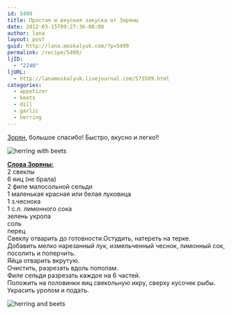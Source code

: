 ```yaml
---
id: 5499
title: Простая и вкусная закуска от Зоряны
date: 2012-03-15T09:27:36-08:00
author: lana
layout: post
guid: http://lana.moskalyuk.com/?p=5499
permalink: /recipe/5499/
ljID:
  - "2240"
ljURL:
  - http://lanamoskalyuk.livejournal.com/573509.html
categories:
  - appetizer
  - beets
  - dill
  - garlic
  - herring
---
```

[Зорян](http://zoryanchik.livejournal.com/210480.html?view=3481648#t3481648), большое спасибо! Быстро, вкусно и легко!!

![herring with beets](http://farm8.staticflickr.com/7060/6838846186_3bf305c35a_z.jpg) 

[**Слова Зоряны:**](http://zoryanchik.livejournal.com/210480.html?view=3481648#t3481648)  
2 свеклы  
6 яиц (не брала)  
2 филе малосольной сельди  
1 маленькая красная или белая луковица  
1 з.чеснока  
1 с.л. лимонного сока  
зелень укропа  
соль  
перец  
Свеклу отварить до готовности.Остудить, натереть на терке.  
Добавить мелко нарезанный лук, измельченный чеснок, лимонный сок, посолить и поперчить.  
Яйца отварить вкрутую.  
Очистить, разрезать вдоль пополам.  
Филе сельди разрезать каждое на 6 частей.  
Положить на половинки яиц свекольную икру, сверху кусочек рыбы.  
Украсить уропом и подать.

![herring and beets](http://farm8.staticflickr.com/7056/6984969417_96cf22466f_z.jpg)